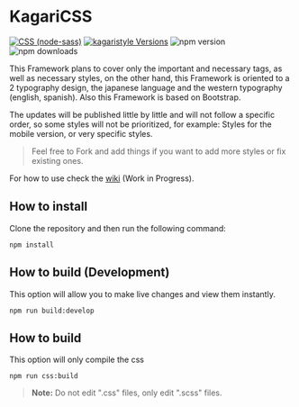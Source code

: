# KagariCSS

[![CSS (node-sass)](https://github.com/KagariSoft/KagariCSS/actions/workflows/compile.yml/badge.svg)](https://github.com/KagariSoft/KagariCSS/actions/workflows/compile.yml) [![kagaristyle Versions](https://badges.openbase.com/js/versions/kagaristyle.svg?token=M7zIF6JtAiMczqPDRxObXlWr7njOtv7RX3h1+RcSMgM=)](https://openbase.com/js/kagaristyle?utm_source=embedded&amp;utm_medium=badge&amp;utm_campaign=rate-badge) ![npm version](https://img.shields.io/npm/v/kagaristyle.svg?maxAge=3600) ![npm downloads](https://img.shields.io/npm/dm/kagaristyle.svg?maxAge=3600)


This Framework plans to cover only the important and necessary tags, as well as necessary styles, on the other hand, this Framework is oriented to a 2 typography design, the japanese language and the western typography (english, spanish). Also this Framework is based on Bootstrap.

The updates will be published little by little and will not follow a specific order, so some styles will not be prioritized, for example: Styles for the mobile version, or very specific styles.

> Feel free to Fork and add things if you want to add more styles or fix existing ones.

For how to use check the [wiki](https://kagaricssdoc.netlify.app/docs/Getting%20started/intro) (Work in Progress).


## How to install

Clone the repository and then run the following command:

```
npm install
```

## How to build (Development)

This option will allow you to make live changes and view them instantly.

```
npm run build:develop
```

## How to build

This option will only compile the css 

```
npm run css:build
```


> **Note:** Do not edit ".css" files, only edit ".scss" files.